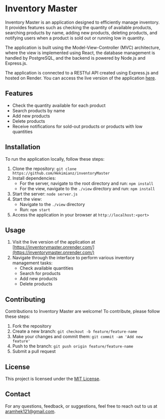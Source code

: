 # Inventory Master

Inventory Master is an application designed to efficiently manage inventory. It provides features such as checking the quantity of available products, searching products by name, adding new products, deleting products, and notifying users when a product is sold out or running low in quantity.

The application is built using the Model-View-Controller (MVC) architecture, where the view is implemented using React, the database management is handled by PostgreSQL, and the backend is powered by Node.js and Express.js.

The application is connected to a RESTful API created using Express.js and hosted on Render. You can access the live version of the application [here](https://inventorymaster.onrender.com/).

## Features
- Check the quantity available for each product
- Search products by name
- Add new products
- Delete products
- Receive notifications for sold-out products or products with low quantities

## Installation
To run the application locally, follow these steps:
1. Clone the repository: `git clone https://github.com/Hekimianz/inventoryMaster`
2. Install dependencies: 
   - For the server, navigate to the root directory and run: `npm install`
   - For the view, navigate to the `./view` directory and run: `npm install`
3. Start the server: `node server.js`
4. Start the view: 
   - Navigate to the `./view` directory
   - Run: `npm start`
5. Access the application in your browser at `http://localhost:<port>`

## Usage
1. Visit the live version of the application at [https://inventorymaster.onrender.com/](https://inventorymaster.onrender.com/)
2. Navigate through the interface to perform various inventory management tasks:
   - Check available quantities
   - Search for products
   - Add new products
   - Delete products

## Contributing
Contributions to Inventory Master are welcome! To contribute, please follow these steps:
1. Fork the repository
2. Create a new branch: `git checkout -b feature/feature-name`
3. Make your changes and commit them: `git commit -am 'Add new feature'`
4. Push to the branch: `git push origin feature/feature-name`
5. Submit a pull request

## License
This project is licensed under the [MIT License](LICENSE).

## Contact
For any questions, feedback, or suggestions, feel free to reach out to us at [aramhek121@gmail.com](mailto:aramhek121@gmail.com).
